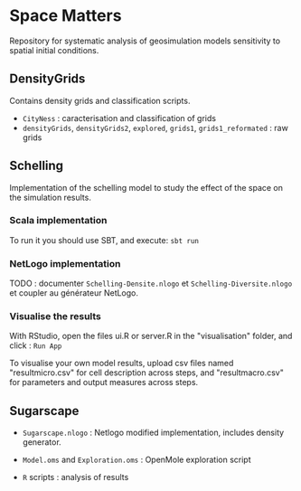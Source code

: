 Space Matters
===

Repository for systematic analysis of geosimulation models sensitivity to spatial initial conditions.


## DensityGrids

Contains density grids and classification scripts.

 - `CityNess` : caracterisation and classification of grids
 - `densityGrids`, `densityGrids2`, `explored`, `grids1`, `grids1_reformated` : raw grids


## Schelling

Implementation of the schelling model to study the effect of the space on the simulation results.


### Scala implementation

To run it you should use SBT, and execute: ```sbt run```

### NetLogo implementation

TODO : documenter `Schelling-Densite.nlogo` et `Schelling-Diversite.nlogo` et coupler au générateur NetLogo.

### Visualise the results

With RStudio, open the files ui.R or server.R in the "visualisation" folder, and click : ```Run App```

To visualise your own model results, upload csv files named "resultmicro.csv" for cell description across steps, and "resultmacro.csv" for parameters and output measures across steps.


## Sugarscape

 - `Sugarscape.nlogo` : Netlogo modified implementation, includes density generator.

 - `Model.oms` and `Exploration.oms` : OpenMole exploration script

 - `R` scripts : analysis of results
